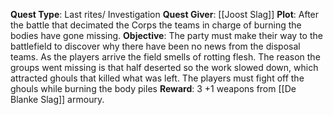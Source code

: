 **Quest Type**: Last rites/ Investigation
**Quest Giver**: [[Joost Slag]]
**Plot**: After the battle that decimated the Corps the teams in charge of burning the bodies have gone missing.
**Objective**: The party must make their way to the battlefield to discover why there have been no news from the disposal teams. As the players arrive the field smells of rotting flesh. The reason the groups went missing is that half deserted so the work slowed down, which attracted ghouls that killed what was left. The players must fight off the ghouls while burning the body piles
**Reward**: 3 +1 weapons from [[De Blanke Slag]] armoury.